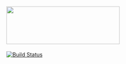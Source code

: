 # <img src='https://cdn.rawgit.com/abe33/atom-tablr/master/resources/logo.svg' width='296' height='100'>

[![Build Status](https://travis-ci.org/abe33/atom-tablr.svg?branch=master)](https://travis-ci.org/abe33/atom-tablr)
